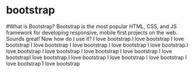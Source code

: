 # bootstrap
#What is Bootstrap?
Bootstrap is the most popular HTML, CSS, and JS framework for developing responsive, mobile first projects on the web. Sounds great! Now how do I use it?
I love bootstrap.I love bootstrap I love bootstrap I love bootstrap I love bootstrap I love bootstrap
I love bootstrap.I love bootstrap I love bootstrap I love bootstrap I love bootstrap I love bootstrapI love bootstrap.I love bootstrap I love bootstrap I love bootstrap I love bootstrap I love bootstrap
